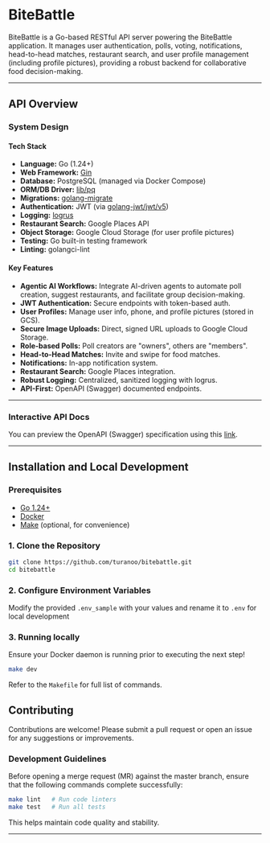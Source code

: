 # BiteBattle

BiteBattle is a Go-based RESTful API server powering the BiteBattle application. It manages user authentication, polls, voting, notifications, head-to-head matches, restaurant search, and user profile management (including profile pictures), providing a robust backend for collaborative food decision-making.

---

## API Overview

### System Design

#### Tech Stack

- **Language:** Go (1.24+)
- **Web Framework:** [Gin](https://github.com/gin-gonic/gin)
- **Database:** PostgreSQL (managed via Docker Compose)
- **ORM/DB Driver:** [lib/pq](https://github.com/lib/pq)
- **Migrations:** [golang-migrate](https://github.com/golang-migrate/migrate)
- **Authentication:** JWT (via [golang-jwt/jwt/v5](https://github.com/golang-jwt/jwt))
- **Logging:** [logrus](https://github.com/sirupsen/logrus)
- **Restaurant Search:** Google Places API
- **Object Storage:** Google Cloud Storage (for user profile pictures)
- **Testing:** Go built-in testing framework
- **Linting:** golangci-lint

#### Key Features

- **Agentic AI Workflows:** Integrate AI-driven agents to automate poll creation, suggest restaurants, and facilitate group decision-making.
- **JWT Authentication:** Secure endpoints with token-based auth.
- **User Profiles:** Manage user info, phone, and profile pictures (stored in GCS).
- **Secure Image Uploads:** Direct, signed URL uploads to Google Cloud Storage.
- **Role-based Polls:** Poll creators are "owners", others are "members".
- **Head-to-Head Matches:** Invite and swipe for food matches.
- **Notifications:** In-app notification system.
- **Restaurant Search:** Google Places integration.
- **Robust Logging:** Centralized, sanitized logging with logrus.
- **API-First:** OpenAPI (Swagger) documented endpoints.

---

### Interactive API Docs

You can preview the OpenAPI (Swagger) specification using this [link](https://petstore.swagger.io/?url=https://raw.githubusercontent.com/turanoo/bitebattle/main/docs/api-spec.yaml).

---

## Installation and Local Development

### Prerequisites

- [Go 1.24+](https://golang.org/dl/)
- [Docker](https://www.docker.com/)
- [Make](https://www.gnu.org/software/make/) (optional, for convenience)

### 1. Clone the Repository

```sh
git clone https://github.com/turanoo/bitebattle.git
cd bitebattle
```

### 2. Configure Environment Variables

Modify the provided `.env_sample` with your values and rename it to `.env` for local development

### 3. Running locally

Ensure your Docker daemon is running prior to executing the next step!

```sh
make dev
```
Refer to the `Makefile` for full list of commands.


## Contributing

Contributions are welcome! Please submit a pull request or open an issue for any suggestions or improvements.

### Development Guidelines

Before opening a merge request (MR) against the master branch, ensure that the following commands complete successfully:

```sh
make lint   # Run code linters
make test   # Run all tests
```

This helps maintain code quality and stability.

---
